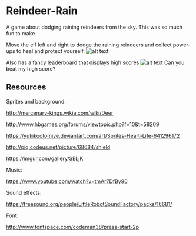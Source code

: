 # Reindeer-Rain
A game about dodging raining reindeers from the sky. This was so much fun to make.

Move the elf left and right to dodge the raining reindeers and collect power-ups to heal and protect yourself.
![alt text](https://i.imgur.com/EXoPaDQ.png)

Also has a fancy leaderboard that displays high scores
![alt text](https://i.imgur.com/sI7DNtP.png)
Can you beat my high score?

## Resources
Sprites and background:

http://mercenary-kings.wikia.com/wiki/Deer

http://www.hbgames.org/forums/viewtopic.php?f=10&t=58209 

https://yukikootomiye.deviantart.com/art/Sprites-Heart-Life-641296172

http://piq.codeus.net/picture/68684/shield

https://imgur.com/gallery/SELjK


Music: 

https://www.youtube.com/watch?v=tmAr7DfBy90


Sound effects: 

https://freesound.org/people/LittleRobotSoundFactory/packs/16681/


Font: 

http://www.fontspace.com/codeman38/press-start-2p 

